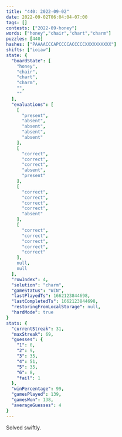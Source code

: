 ```yaml
---
title: "440: 2022-09-02"
date: 2022-09-02T06:04:04-07:00
tags: []
contests: ["2022-09-honey"]
words: ["honey","chair","chart","charm"]
puzzles: [440]
hashes: ["PAAAACCCAPCCCCACCCCCXXXXXXXXXX"]
shifts: ["ioiaw"]
state: {
  "boardState": [
    "honey",
    "chair",
    "chart",
    "charm",
    "",
    ""
  ],
  "evaluations": [
    [
      "present",
      "absent",
      "absent",
      "absent",
      "absent"
    ],
    [
      "correct",
      "correct",
      "correct",
      "absent",
      "present"
    ],
    [
      "correct",
      "correct",
      "correct",
      "correct",
      "absent"
    ],
    [
      "correct",
      "correct",
      "correct",
      "correct",
      "correct"
    ],
    null,
    null
  ],
  "rowIndex": 4,
  "solution": "charm",
  "gameStatus": "WIN",
  "lastPlayedTs": 1662123844698,
  "lastCompletedTs": 1662123844698,
  "restoringFromLocalStorage": null,
  "hardMode": true
}
stats: {
  "currentStreak": 31,
  "maxStreak": 69,
  "guesses": {
    "1": 0,
    "2": 9,
    "3": 35,
    "4": 51,
    "5": 35,
    "6": 8,
    "fail": 1
  },
  "winPercentage": 99,
  "gamesPlayed": 139,
  "gamesWon": 138,
  "averageGuesses": 4
}
---
```


<!-- more -->
Solved swiftly.
